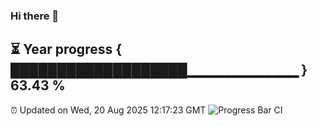 ### Hi there 👋
⏳ Year progress { ███████████████████▁▁▁▁▁▁▁▁▁▁▁ } 63.43 %
---
⏰ Updated on Wed, 20 Aug 2025 12:17:23 GMT
![Progress Bar CI](https://github.com/Moyi321/Moyi321/workflows/Progress%20Bar%20CI/badge.svg)
